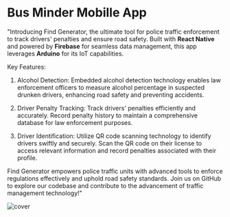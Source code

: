 # Bus Minder Mobille App

"Introducing Find Generator, the ultimate tool for police traffic enforcement to track drivers' penalties and ensure road safety. Built with **React Native** and powered by **Firebase** for seamless data management, this app leverages **Arduino** for its IoT capabilities.

Key Features:

1. Alcohol Detection: Embedded alcohol detection technology enables law enforcement officers to measure alcohol percentage in suspected drunken drivers, enhancing road safety and preventing accidents.

2. Driver Penalty Tracking: Track drivers' penalties efficiently and accurately. Record penalty history to maintain a comprehensive database for law enforcement purposes.

3. Driver Identification: Utilize QR code scanning technology to identify drivers swiftly and securely. Scan the QR code on their license to access relevant information and record penalties associated with their profile.

Find Generator empowers police traffic units with advanced tools to enforce regulations effectively and uphold road safety standards. Join us on GitHub to explore our codebase and contribute to the advancement of traffic management technology!"

![cover](https://github.com/heshant3/FindGenarator/assets/55088720/f9d44352-9c8c-4160-b3c3-9d83ad070c83)
